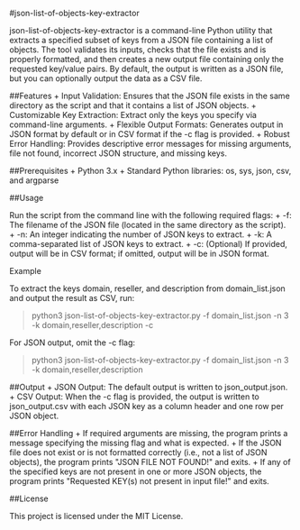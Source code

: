 #json-list-of-objects-key-extractor

json-list-of-objects-key-extractor is a command-line Python utility that extracts a specified subset of keys from a JSON file containing a list of objects. The tool validates its inputs, checks that the file exists and is properly formatted, and then creates a new output file containing only the requested key/value pairs. By default, the output is written as a JSON file, but you can optionally output the data as a CSV file.

##Features
	+	Input Validation:
Ensures that the JSON file exists in the same directory as the script and that it contains a list of JSON objects.
	+	Customizable Key Extraction:
Extract only the keys you specify via command-line arguments.
	+	Flexible Output Formats:
Generates output in JSON format by default or in CSV format if the -c flag is provided.
	+	Robust Error Handling:
Provides descriptive error messages for missing arguments, file not found, incorrect JSON structure, and missing keys.

##Prerequisites
	+	Python 3.x
	+	Standard Python libraries: os, sys, json, csv, and argparse
 
##Usage

Run the script from the command line with the following required flags:
	+	-f: The filename of the JSON file (located in the same directory as the script).
	+	-n: An integer indicating the number of JSON keys to extract.
	+	-k: A comma-separated list of JSON keys to extract.
	+	-c: (Optional) If provided, output will be in CSV format; if omitted, output will be in JSON format.

Example

To extract the keys domain, reseller, and description from domain_list.json and output the result as CSV, run:
> python3 json-list-of-objects-key-extractor.py -f domain_list.json -n 3 -k domain,reseller,description -c

For JSON output, omit the -c flag:
> python3 json-list-of-objects-key-extractor.py -f domain_list.json -n 3 -k domain,reseller,description

##Output
	+	JSON Output:
      The default output is written to json_output.json.
	+	CSV Output:
      When the -c flag is provided, the output is written to json_output.csv with each JSON key as a column header and one row per JSON object.

##Error Handling
	+	If required arguments are missing, the program prints a message specifying the missing flag and what is expected.
	+	If the JSON file does not exist or is not formatted correctly (i.e., not a list of JSON objects), the program prints "JSON FILE NOT FOUND!" and exits.
	+	If any of the specified keys are not present in one or more JSON objects, the program prints "Requested KEY(s) not present in input file!" and exits.

##License

This project is licensed under the MIT License.
